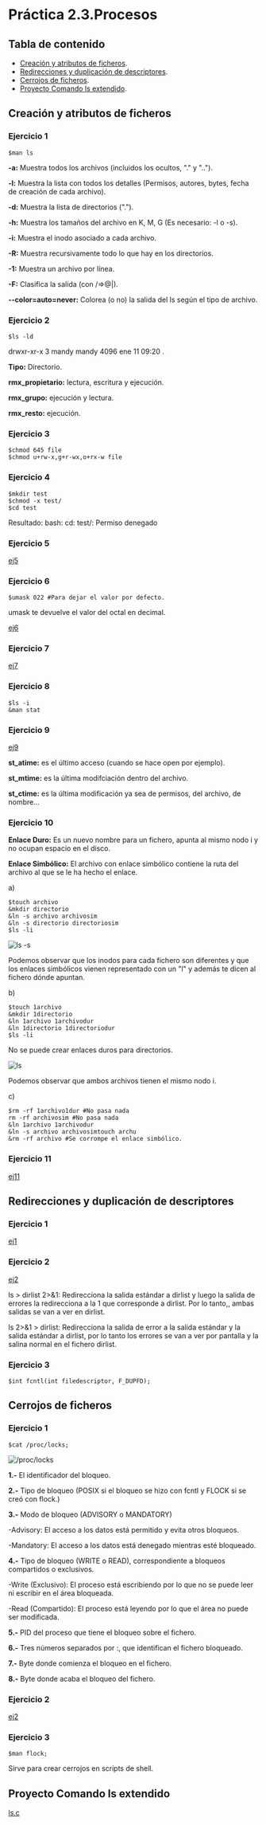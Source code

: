 # Práctica 2.3.Procesos

## Tabla de contenido
- [Creación y atributos de ficheros](#creación-y-atributos-de-ficheros).
- [Redirecciones y duplicación de descriptores](#redirecciones-y-duplicación-de-descriptores).
- [Cerrojos de ficheros](#cerrojos-de-ficheros).
- [Proyecto Comando ls extendido](#proyecto-Comando-ls-extendido).


## Creación y atributos de ficheros

### Ejercicio 1

<pre>
<code>$man ls
</code></pre>

**-a:** Muestra todos los archivos (incluidos los ocultos, "." y "..").

**-l:** Muestra la lista con todos los detalles (Permisos, autores, bytes, fecha de creación de cada archivo).

**-d:** Muestra la lista de directorios (".").

**-h:** Muestra los tamaños del archivo en K, M, G (Es necesario: -l o -s).

**-i:** Muestra el inodo asociado a cada archivo.

**-R:** Muestra recursivamente todo lo que hay en los directorios.

**-1:** Muestra un archivo por línea.

**-F:** Clasifica la salida (con /=>@|).

**--color=auto=never:** Colorea (o no) la salida del ls según el tipo de archivo.


### Ejercicio 2

<pre>
<code>$ls -ld
</code></pre>

drwxr-xr-x 3 mandy mandy 4096 ene 11 09:20 .

**Tipo:** Directorio.

**rmx_propietario:** lectura, escritura y ejecución.

**rmx_grupo:** ejecución y lectura.

**rmx_resto:** ejecución.

### Ejercicio 3

<pre>
<code>$chmod 645 file
$chmod u+rw-x,g+r-wx,o+rx-w file
</code></pre>

### Ejercicio 4

<pre>
<code>$mkdir test
$chmod -x test/
$cd test
</code></pre>

Resultado:
bash: cd: test/: Permiso denegado

### Ejercicio 5

[ej5](Creación_y_atributos_de_ficheros/ej5.c)

### Ejercicio 6

<pre>
<code>$umask 022 #Para dejar el valor por defecto.
</code></pre>

umask te devuelve el valor del octal en decimal.

[ej6](Creación_y_atributos_de_ficheros/ej6.c)

### Ejercicio 7

[ej7](Creación_y_atributos_de_ficheros/ej7.c)

### Ejercicio 8

<pre>
<code>$ls -i
&man stat
</code></pre>

### Ejercicio 9

[ej9](Creación_y_atributos_de_ficheros/ej9.c)

**st_atime:** es el último acceso (cuando se hace open por ejemplo).

**st_mtime:** es la última modifciación dentro del archivo.

**st_ctime:** es la última modificación ya sea de permisos, del archivo, de nombre...

### Ejercicio 10

**Enlace Duro:** Es un nuevo nombre para un fichero, apunta al mismo nodo i y no ocupan espacio en el disco.

**Enlace Simbólico:** El archivo con enlace simbólico contiene la ruta del archivo al que se le ha hecho el enlace.

a)

<pre>
<code>$touch archivo
&mkdir directorio
&ln -s archivo archivosim
&ln -s directorio directoriosim
$ls -li
</code></pre>

![ls -s](lns.png)

Podemos observar que los inodos para cada fichero son diferentes y que los enlaces simbólicos vienen representado con un "l" y además te dicen al fichero dónde apuntan.

b)

<pre>
<code>$touch 1archivo
&mkdir 1directorio
&ln 1archivo 1archivodur
&ln 1directorio 1directoriodur
$ls -li
</code></pre>

No se puede crear enlaces duros para directorios.

![ls](ln.png)

Podemos observar que ambos archivos tienen el mismo nodo i.

c)

<pre>
<code>$rm -rf 1archivo1dur #No pasa nada
rm -rf archivosim #No pasa nada
&ln 1archivo 1archivodur
&ln -s archivo archivosimtouch archu
&rm -rf archivo #Se corrompe el enlace simbólico.
</code></pre>

### Ejercicio 11

[ej11](Creación_y_atributos_de_ficheros/ej11.c)

## Redirecciones y duplicación de descriptores

### Ejercicio 1

[ej1](Redirecciones_y_duplicación_de_descriptores/ej1.c)

### Ejercicio 2

[ej2](Redirecciones_y_duplicación_de_descriptores/ej2.c)

ls > dirlist 2>&1: Redirecciona la salida estándar a dirlist y luego la salida de errores la redirecciona a la 1 que corresponde a dirlist. Por lo tanto,, ambas salidas se van a ver en dirlist.

ls 2>&1 > dirlist: Redirecciona la salida de error a la salida estándar y la salida estándar a dirlist, por lo tanto los errores se van a ver por pantalla y la salina normal en el fichero dirlist.

### Ejercicio  3

<pre>
<code>$int fcntl(int filedescriptor, F_DUPFD);
</code></pre>


## Cerrojos de ficheros

### Ejercicio 1

<pre>
<code>$cat /proc/locks;
</code></pre>

![/proc/locks](locks.png)

**1.-** El identificador del bloqueo.

**2.-** Tipo de bloqueo (POSIX si el bloqueo se hizo con fcntl y FLOCK si se creó con flock.)

**3.-** Modo de bloqueo (ADVISORY o MANDATORY)

  -Advisory: El acceso a los datos está permitido y evita otros bloqueos.

  -Mandatory: El acceso a los datos está denegado mientras esté bloqueado.

**4.-** Tipo de bloqueo (WRITE o READ), correspondiente a bloqueos compartidos o exclusivos.

  -Write (Exclusivo): El proceso está escribiendo por lo que no se puede leer ni escribir en el área bloqueada.

  -Read (Compartido): El proceso está leyendo por lo que el área no puede ser modificada.

**5.-** PID del proceso que tiene el bloqueo sobre el fichero.

**6.-** Tres números separados por :, que identifican el fichero bloqueado.

**7.-** Byte donde comienza el bloqueo en el fichero.

**8.-** Byte donde acaba el bloqueo del fichero.

### Ejercicio 2

[ej2](Cerrojos_de_ficheros/ej2.c)

### Ejercicio 3

<pre>
<code>$man flock;
</code></pre>

Sirve para crear cerrojos en scripts de shell.

## Proyecto Comando ls extendido

[ls.c](Ls_extendido/ls.c)
